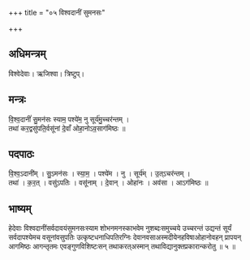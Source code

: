 +++
title = "०५ विश्वदानीं सुमनसः"

+++
## अधिमन्त्रम्
विश्वेदेवाः। ऋजिश्वा। त्रिष्टुप्।

## मन्त्रः
वि॒श्व॒दानीं॑ सु॒मन॑सः स्याम॒ पश्ये॑म॒ नु सूर्य॑मु॒च्चर॑न्तम् ।  
तथा॑ कर॒द्वसु॑पति॒र्वसू॑नां दे॒वाँ ओहा॒नोऽव॒साग॑मिष्ठः ॥

## पदपाठः
वि॒श्व॒ऽदानी॑म् । सु॒ऽमन॑सः । स्या॒म॒ । पश्ये॑म । नु । सूर्य॑म् । उ॒त्ऽचर॑न्तम् ।  
तथा॑ । क॒र॒त् । वसु॑ऽपतिः । वसू॑नाम् । दे॒वान् । ओहा॑नः । अव॑सा । आऽग॑मिष्ठः ॥

## भाष्यम्
हेदेवाः विश्वदानींसर्वदावयंसुमनसःस्याम शोभनमनस्काभवेम नुशब्दःसमुच्चये उच्चरन्तं उद्यन्तं सूर्यं सर्वदापश्येमच वसूनांवसुपतिः उत्कृष्टधनाधिपतिरग्निः देवानवसाअस्मदीयेनहविषाओहानोवहन् प्रापयन् आगमिष्ठः आगन्तृतमः एवङ्गुणविशिष्टःसन् तथाकरत्अस्मान् तथाविद्यानुक्तप्रकारान्करोतु ॥ ५ ॥
